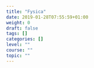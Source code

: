 ```yaml
---
title: "Fysica"
date: 2019-01-28T07:55:59+01:00
weight: 0
draft: false
tags: []
categories: []
level: ""
course: ""
topic: ""
---
```


